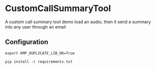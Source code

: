 # CustomCallSummaryTool
A custom call summary tool demo load an audio, then it send a summary into any user through an email

## Configuration
```
export KMP_DUPLICATE_LIB_OK=True
```

```
pip install -r requirements.txt
```